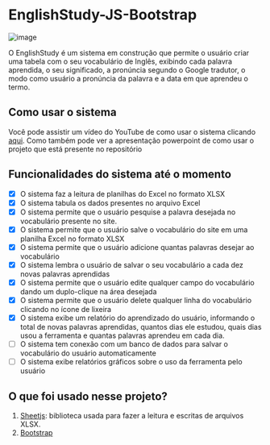 # EnglishStudy-JS-Bootstrap

![image](https://user-images.githubusercontent.com/34510146/110791349-db1c6d80-8250-11eb-939e-6b82c41ca4e2.png)

O EnglishStudy é um sistema em construção que permite o usuário criar uma tabela com o seu vocabulário de Inglês, exibindo cada palavra aprendida, o seu significado, a pronúncia segundo o Google tradutor, o modo como usuário a pronúncia da palavra e a data em que aprendeu o termo. 

## Como usar o sistema 
Você pode assistir um vídeo do YouTube de como usar o sistema clicando [aqui](https://youtu.be/ALV6mLuq7cE).
Como também pode ver a apresentação powerpoint de como usar o projeto que está presente no repositório

## Funcionalidades do sistema até o momento
- [x] O sistema faz a leitura de planilhas do Excel no formato XLSX
 - [x] O sistema tabula os dados presentes no arquivo Excel
 - [x] O sistema permite que o usuário pesquise a palavra desejada no vocabulário presente no site.
 - [x] O sistema permite que o usuário salve o vocabulário do site em uma planilha Excel no formato XLSX
 - [x] O sistema permite que o usuário adicione quantas palavras desejar ao vocabulário
 - [x] O sistema lembra o usuário de salvar o seu vocabulário a cada dez novas palavras aprendidas
 - [x] O sistema permite que o usuário edite qualquer campo do vocabulário dando um duplo-clique na área desejada
 - [x] O sistema permite que o usuário delete qualquer linha do vocabulário clicando no ícone de lixeira 
 - [x] O sistema exibe um relatório do aprendizado do usuário, informando o total de novas palavras aprendidas, quantos dias ele estudou, quais dias usou a ferramenta e quantas palavras aprendeu em cada dia. 
 - [ ] O sistema tem conexão com um banco de dados para salvar o vocabulário do usuário automaticamente
 - [ ] O sistema exibe relatórios gráficos sobre o uso da ferramenta pelo usuário 

## O que foi usado nesse projeto?
1. [Sheetjs](https://github.com/SheetJS/sheetjs): biblioteca usada para fazer a leitura e escritas de arquivos XLSX. 
2. [Bootstrap](https://getbootstrap.com/)
